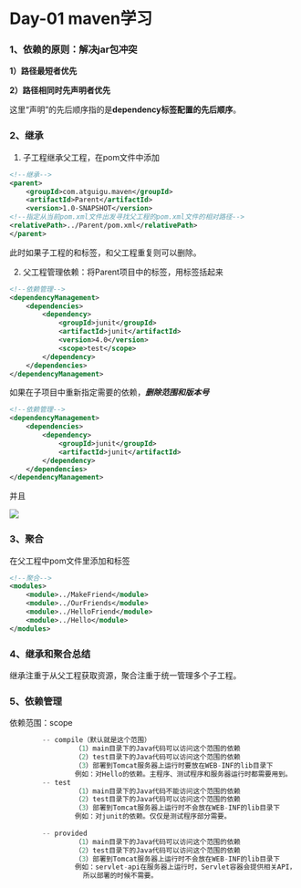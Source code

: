 # Day-01 maven学习

### 1、依赖的原则：解决jar包冲突

**1）路径最短者优先**

**2）路径相同时先声明者优先**

这里“声明”的先后顺序指的是**dependency标签配置的先后顺序**。



### 2、继承 

1) 子工程继承父工程，在pom文件中添加

```xml
<!--继承-->
<parent>
    <groupId>com.atguigu.maven</groupId>
    <artifactId>Parent</artifactId>
    <version>1.0-SNAPSHOT</version>
<!--指定从当前pom.xml文件出发寻找父工程的pom.xml文件的相对路径-->
<relativePath>../Parent/pom.xml</relativePath>
</parent>
```

此时如果子工程的<groupId>和<version>标签，和父工程重复则可以删除。

2) 父工程管理依赖：将Parent项目中的<dependencies>标签，用<dependencyManagement>标签括起来

```xml
<!--依赖管理-->
<dependencyManagement>
    <dependencies>
        <dependency>
            <groupId>junit</groupId>
            <artifactId>junit</artifactId>
            <version>4.0</version>
            <scope>test</scope>
        </dependency>
    </dependencies>
</dependencyManagement>
```

如果在子项目中重新指定需要的依赖，***删除范围和版本号***

```xml
<!--依赖管理-->
<dependencyManagement>
    <dependencies>
		<dependency>
    		<groupId>junit</groupId>
    		<artifactId>junit</artifactId>
		</dependency>
    </dependencies>
</dependencyManagement>
```

并且

![](C:\Users\14864\Desktop\Bigdata笔记\picture\Snipaste_2022-07-04_01-33-42.png)

### 3、聚合

在父工程中pom文件里添加<modules>和<module>标签

```xml
<!--聚合-->
<modules>
    <module>../MakeFriend</module>
    <module>../OurFriends</module>
    <module>../HelloFriend</module>
    <module>../Hello</module>
</modules>
```



### 4、继承和聚合总结

继承注重于从父工程获取资源，聚合注重于统一管理多个子工程。



### 5、依赖管理

依赖范围：scope

```java
	    -- compile（默认就是这个范围）
				（1）main目录下的Java代码可以访问这个范围的依赖
				（2）test目录下的Java代码可以访问这个范围的依赖
				（3）部署到Tomcat服务器上运行时要放在WEB-INF的lib目录下
				例如：对Hello的依赖。主程序、测试程序和服务器运行时都需要用到。
	    -- test 
		    	（1）main目录下的Java代码不能访问这个范围的依赖
				（2）test目录下的Java代码可以访问这个范围的依赖
				（3）部署到Tomcat服务器上运行时不会放在WEB-INF的lib目录下
				例如：对junit的依赖。仅仅是测试程序部分需要。
			
		-- provided
		    	（1）main目录下的Java代码可以访问这个范围的依赖
				（2）test目录下的Java代码可以访问这个范围的依赖
				（3）部署到Tomcat服务器上运行时不会放在WEB-INF的lib目录下
				例如：servlet-api在服务器上运行时，Servlet容器会提供相关API，
			      所以部署的时候不需要。
```